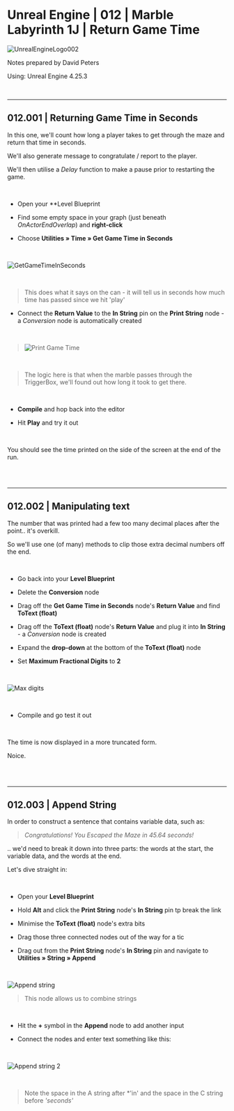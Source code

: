 # Unreal Engine | 012 | Marble Labyrinth 1J | Return Game Time

![UnrealEngineLogo002](https://user-images.githubusercontent.com/36719180/90347960-a4e68900-e087-11ea-9349-f5a59105b4d2.png)


Notes prepared by David Peters

Using: Unreal Engine 4.25.3 

<br>

---

## 012.001 | Returning Game Time in Seconds

In this one, we'll count how long a player takes to get through the maze and return that time in seconds.

We'll also generate message to congratulate / report to the player.

We'll then utilise a *Delay* function to make a pause prior to restarting the game.

<br>

- Open your **Level Blueprint

- Find some empty space in your graph (just beneath *OnActorEndOverlap*) and **right-click**

- Choose **Utilities » Time » Get Game Time in Seconds**

<br>

![GetGameTimeInSeconds](https://user-images.githubusercontent.com/36719180/93316628-9515bc80-f860-11ea-99ff-f037ccd2bd9e.png)

<br>

> This does what it says on the can - it will tell us in seconds how much time has passed since we hit 'play'

- Connect the **Return Value** to the **In String** pin on the **Print String** node - a *Conversion* node is automatically created

<br>

> ![Print Game Time](https://user-images.githubusercontent.com/36719180/93317246-57fdfa00-f861-11ea-8e00-5cff934ece56.png)

<br>

> The logic here is that when the marble passes through the TriggerBox, we'll found out how long it took to get there.

<br>

- **Compile** and hop back into the editor

- Hit **Play** and try it out

<br>

You should see the time printed on the side of the screen at the end of the run.

<br><br>

---

## 012.002 | Manipulating text

The number that was printed had a few too many decimal places after the point.. it's overkill.

So we'll use one (of many) methods to clip those extra decimal numbers off the end.

<br>

- Go back into your **Level Blueprint**

- Delete the **Conversion** node

- Drag off the **Get Game Time in Seconds** node's **Return Value** and find **ToText (float)**

- Drag off the **ToText (float)** node's **Return Value** and plug it into **In String** - a *Conversion* node is created

- Expand the **drop-down** at the bottom of the **ToText (float)** node

- Set **Maximum Fractional Digits** to **2**

<br>

![Max digits](https://user-images.githubusercontent.com/36719180/93319441-fa1ee180-f863-11ea-9c57-e0fa6214a019.png)

<br>

- Compile and go test it out

<br>

The time is now displayed in a more truncated form.

Noice.

<br><br>

---

## 012.003 | Append String

In order to construct a sentence that contains variable data, such as:

>*Congratulations! You Escaped the Maze in 45.64 seconds!*

.. we'd need to break it down into three parts: the words at the start, the variable data, and the words at the end.

Let's dive straight in:

<br>

- Open your **Level Blueprint**

- Hold **Alt** and click the **Print String** node's **In String** pin tp break the link

- Minimise the **ToText (float)** node's extra bits

- Drag those three connected nodes out of the way for a tic

- Drag out from the **Print String** node's **In String** pin and navigate to **Utilities » String » Append**

<br>

![Append string](https://user-images.githubusercontent.com/36719180/93324345-dd85a800-f869-11ea-8987-3ec37e21f9e9.png)

> This node allows us to combine strings

<br>

- Hit the **+** symbol in the **Append** node to add another input

- Connect the nodes and enter text something like this:

<br>

![Append string 2](https://user-images.githubusercontent.com/36719180/93325059-d27f4780-f86a-11ea-9283-3340fd789489.png)

<br>

> Note the space in the A string after *'in' and the space in the C string before *'seconds'*











